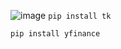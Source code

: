 ![image](https://github.com/dongkyun2331/bitcoin-chart/assets/119479530/149cb4b7-f568-493d-ba12-ac254a2d64ff)
`pip install tk`

`pip install yfinance`
